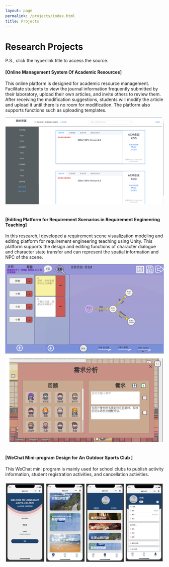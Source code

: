 ```yaml
---
layout: page
permalink: /projects/index.html
title: Projects
---
```


# Research Projects

P.S., click the hyperlink title to access the source.<br>

#### [Online Management System Of Academic Resources]
This online platform is designed for academic resource management. Facilitate students to view the journal information frequently submitted by their laboratory, upload their own articles, and invite others to review them. After receiving the modification suggestions, students will modify the article and upload it until there is no room for modification. The platform also supports functions such as uploading templates.
<center>
<img src="/images/academiconline.jpg">
</center>
<br>

#### [Editing Platform for Requirement Scenarios in Requirement Engineering Teaching]
In this research,I developed a requirement scene visualization modeling and editing platform for requirement engineering teaching using Unity. This platform supports the design and editing functions of character dialogue and character state transfer and can represent the spatial information and NPC of the scene.
<center>
<img src="/images/Requirement1.jpg">
<img src="/images/Requirement2.jpg">
</center>
<br>

#### [WeChat Mini-program Design for An Outdoor Sports Club ]
This WeChat mini program is mainly used for school clubs to publish activity information,
student registration activities, and cancellation activities.
<center>
<img src="/images/Wechat.jpg">
</center>
<br>

<br>

